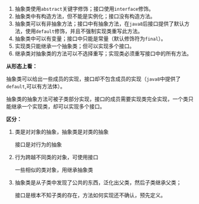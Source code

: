 1. 抽象类使用`abstract`关键字修饰；接口使用`interface`修饰。
2. 抽象类中有构造方法，但不能是实例化；接口没有构造方法。
3. 抽象类可以有非抽象方法；接口中有抽象方法，在`java8`后接口提供了默认方法，使用`default`修饰，并且不强制实现类重写此方法。
4. 抽象类中可以有变量；接口中只能是常量（默认修饰符为`final`）。
5. 实现类只能继承一个抽象类；但可以实现多个接口。
6. 继承类对抽象类的方法可以不选择重写；实现类必须重写接口中的所有方法。

**从形态上看：**

抽象类可以给出一些成员的实现，接口却不包含成员的实现（`java8`中提供了`default`,可以有方法体）。

抽象类的抽象方法可被子类部分实现，接口的成员需要实现类完全实现，一个类只能继承一个实现类，却可以实现多个接口。

**区分：**

1. 类是对对象的抽象，抽象类是对类的抽象

   接口是对行为的抽象

2. 行为跨越不同类的对象，可使用接口

   一些相似的类对象，用继承抽象类

3. 抽象类是从子类中发现了公共的东西，泛化出父类，然后子类继承父类；

   接口是根本不知子类的存在，方法如何实现还不确认，预先定义。